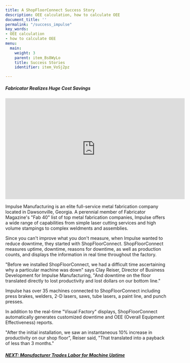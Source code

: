 ```yaml
---
title: A ShopFloorConnect Success Story
description: OEE calculation, how to calculate OEE
document_title: ''
permalink: "/success_impulse"
key_words:
- OEE calculation
- how to calculate OEE
menu:
  main:
    weight: 3
    parent: item_Bs8WyLo
    title: Success Stories
    identifier: item_VoSj2pz

---
```

##### Fabricator Realizes Huge Cost Savings

<div class="embed-responsive embed-responsive-16by9 mb-3"> <iframe class="embed-responsive-item" width="560" height="315" src="https://www.youtube.com/embed/aYwNvUPjOpg" frameborder="0" allow="accelerometer; autoplay; encrypted-media; gyroscope; picture-in-picture" allowfullscreen></iframe> </div>

Impulse Manufacturing is an elite full-service metal fabrication company located in Dawsonville, Georgia. A perennial member of Fabricator Magazine's "Fab 40" list of top metal fabrication companies, Impulse offers a wide range of capabilities from simple laser cutting services and high volume stampings to complex weldments and assemblies.

Since you can't improve what you don't measure, when Impulse wanted to reduce downtime, they started with ShopFloorConnect. ShopFloorConnect measures uptime, downtime, reasons for downtime, as well as production counts, and displays the information in real time throughout the factory.

"Before we installed ShopFloorConnect, we had a difficult time ascertaining why a particular machine was down" says Clay Reiser, Director of Business Development for Impulse Manufacturing, "And downtime on the floor translated directly to lost productivity and lost dollars on our bottom line."

Impulse has over 35 machines connected to ShopFloorConnect including press brakes, welders, 2-D lasers, saws, tube lasers, a paint line, and punch presses.

In addition to the real-time "Visual Factory" displays, ShopFloorConnect automatically generates customized downtime and OEE (Overall Equipment Effectiveness) reports.

"After the initial installation, we saw an instantaneous 10% increase in productivity on our shop floor", Reiser said, "That translated into a payback of less than 3 months."

##### [NEXT: Manufacturer Trades Labor for Machine Uptime](/success_automotive.html)